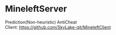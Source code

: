 # MineleftServer

Prediction(Non-heuristic) AntiCheat  
Client: https://github.com/SkyLake-git/MineleftClient
